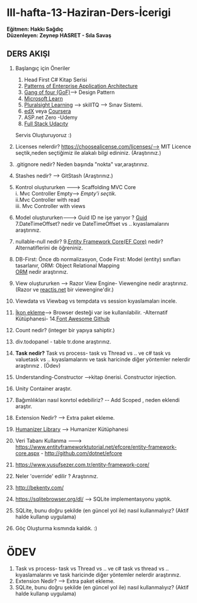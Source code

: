 
# III-hafta-13-Haziran-Ders-İcerigi
**Eğitmen: Hakkı Sağdıç** <br/>
**Düzenleyen: Zeynep HASRET - Sıla Savaş**  <br/>

## DERS AKIŞI 

1. Başlangıç için Öneriler    

   1. Head First C# Kitap Serisi 
   2. [Patterns of Enterprise Application Architecture](https://books.google.com.tr/books?id=vqTfNFDzzdIC&printsec=frontcover&hl=tr&source=gbs_ge_summary_r&cad=0#v=onepage&q&f=false)
   3. [Gang of four (GoF)](https://en.wikipedia.org/wiki/Design_Patterns)--> Design Pattern
   4. [Microsoft Learn](https://docs.microsoft.com/tr-tr/learn/)
   5. [Pluralsight Learning](https://www.pluralsight.com/paths/csharp) --> skillTQ --> Sınav Sistemi.
   6. [edX](https://www.edx.org/)  veya  [Coursera](https:/www.coursera.org/)
   7. ASP.net Zero -Udemy
   8. [Full Stack Udacıty](https://www.udacity.com/course/full-stack-foundations--ud088)
   
   Servis Oluşturuyoruz :)
2. Licenses nelerdir? https://choosealicense.com/licenses/--> MIT Licence seçtik,neden seçtiğimiz ile alakalı bilgi edininiz. (Araştırınız.)
3. .gitignore nedir? Neden başında "nokta" var,araştırınız.
4. Stashes nedir? --> GitStash (Araştırınız.) 
5. Kontrol oluştururken ---> Scaffolding MVC Core <br/>
    i. Mvc Controller Empty--> *Empty'i seçtik.* <br/>
    ii.Mvc Controller with read <br/>
    iii. Mvc Controller with views <br/>
6. Model oluştururken---> Guid ID ne işe yarıyor ?  [Guid](https://www.guidgenerator.com/)
7.DateTimeOffset? nedir ve DateTimeOffset vs .. kıyaslamalarını araştırınız.
8. nullable-null nedir?
9.[Entity Framework Core(EF Core)](https://www.entityframeworktutorial.net/efcore/entity-framework-core.aspx) nedir? Alternatiflerini de öğreniniz.
10. DB-First: Önce db normalizasyon, Code First: Model (entity) sınıfları tasarlanır, ORM: Object Relational Mapping <br/>
[ORM](https://caylakyazilimci.com/post/object-relational-mapping-orm-nedir) nedir araştırınız.
11. View oluştururken --> Razor View Engine- Viewengine nedir araştırınız. (Razor ve [reactjs.net](https://reactjs.net/) bir viewengine'dir.)
12. Viewdata vs Viewbag vs tempdata vs session kıyaslamaları incele.
13. [İkon ekleme](https://fontawesome.com/icons?d=gallery)--> Browser desteği var ise kullanılabilir. -Alternatif Kütüphanesi-
14.[Font Awesome Github](https://github.com/FortAwesome/Font-Awesome) <br/>
15. Count nedir?  (integer bir yapıya sahiptir.)
16. div.todopanel - table tr.done araştırınız.
17. **Task nedir?** Task vs process- task vs Thread vs .. ve c# task vs valuetask vs .. kıyaslamalarını ve task haricinde diğer yöntemler nelerdir araştırınız . (Ödev)
18. Understanding-Constructor -->kitap önerisi. Constructor injection.
19.  Unity Container araştır.
20. Bağımlılıkları nasıl konrtol edebiliriz? -- Add Scoped ,  neden eklendi araştır.
21. Extension Nedir?  --> Extra paket ekleme.
22. [Humanizer Library](https://humanizr.net/) --> Humanizer Kütüphanesi 
23.  Veri Tabanı Kullanma ---> https://www.entityframeworktutorial.net/efcore/entity-framework-core.aspx - http://github.com/dotnet/efcore
24. https://www.yusufsezer.com.tr/entity-framework-core/
25. Neler 'override' edilir ? Araştırınız. 
26. http://bekenty.com/
27. https://sqlitebrowser.org/dl/ --> SQLite implementasyonu yaptık.
28. SQLite, bunu doğru şekilde (en güncel yol ile) nasıl kullanmalıyız? (Aktif halde kullanıp uygulama)
29. Göç Oluşturma kısmında kaldık. :)


# ÖDEV
1) Task vs process- task vs Thread vs .. ve c# task vs thread vs .. kıyaslamalarını ve task haricinde diğer yöntemler nelerdir araştırınız.
2)  Extension Nedir? --> Extra paket ekleme.
3) SQLite, bunu doğru şekilde (en güncel yol ile) nasıl kullanmalıyız? (Aktif halde kullanıp uygulama)
